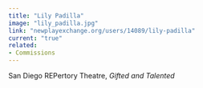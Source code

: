 ```yaml
---
title: "Lily Padilla"
image: "lily_padilla.jpg"
link: "newplayexchange.org/users/14089/lily-padilla"
current: "true"
related:
- Commissions
---
```


San Diego REPertory Theatre, *Gifted and Talented*
